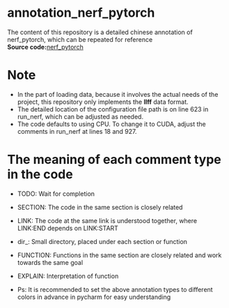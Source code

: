 # annotation_nerf_pytorch
The content of this repository is a detailed chinese annotation of nerf_pytorch, which can be repeated for reference    
**Source code:**[nerf_pytorch](https://github.com/yenchenlin/nerf-pytorch)
# Note
* In the part of loading data, because it involves the actual needs of the project, this repository only implements the **llff** data format.  
* The detailed location of the configuration file path is on line 623 in run_nerf, which can be adjusted as needed.  
* The code defaults to using CPU. To change it to CUDA, adjust the comments in run_nerf at lines 18 and 927.  
# The meaning of each comment type in the code 
* TODO: Wait for completion  
* SECTION: The code in the same section is closely related   
* LINK: The code at the same link is understood together, where LINK:END depends on LINK:START  
* dir_: Small directory, placed under each section or function  
* FUNCTION: Functions in the same section are closely related and work towards the same goal  
* EXPLAIN: Interpretation of function  

* Ps: It is recommended to set the above annotation types to different colors in advance in pycharm for easy understanding
